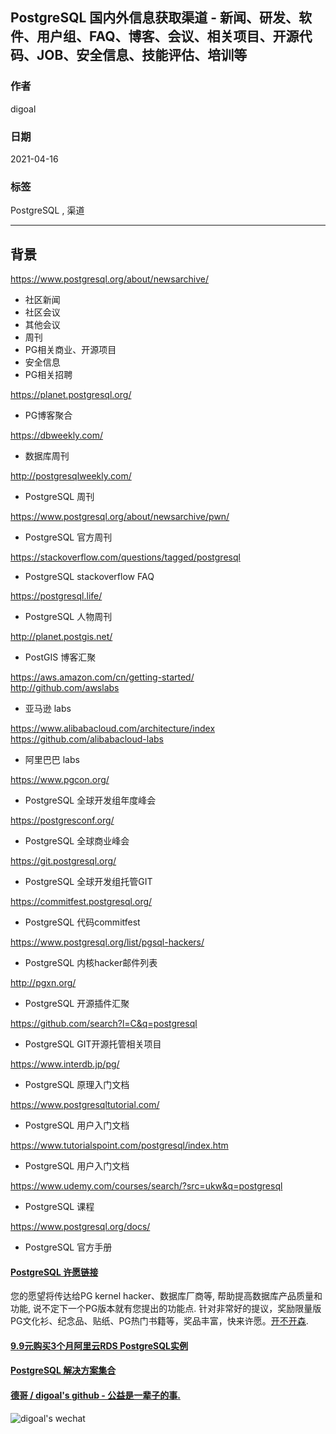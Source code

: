 ## PostgreSQL 国内外信息获取渠道 - 新闻、研发、软件、用户组、FAQ、博客、会议、相关项目、开源代码、JOB、安全信息、技能评估、培训等  
        
### 作者        
digoal        
        
### 日期        
2021-04-16         
        
### 标签        
PostgreSQL , 渠道           
        
----        
        
## 背景        
  
https://www.postgresql.org/about/newsarchive/  
- 社区新闻  
- 社区会议  
- 其他会议  
- 周刊  
- PG相关商业、开源项目  
- 安全信息  
- PG相关招聘  
  
https://planet.postgresql.org/  
- PG博客聚合  
  
https://dbweekly.com/  
- 数据库周刊  
  
http://postgresqlweekly.com/  
- PostgreSQL 周刊  
  
https://www.postgresql.org/about/newsarchive/pwn/  
- PostgreSQL 官方周刊  
  
https://stackoverflow.com/questions/tagged/postgresql  
- PostgreSQL stackoverflow FAQ  
  
https://postgresql.life/  
- PostgreSQL 人物周刊  
  
http://planet.postgis.net/  
- PostGIS 博客汇聚  
  
https://aws.amazon.com/cn/getting-started/  
http://github.com/awslabs  
- 亚马逊 labs  
  
https://www.alibabacloud.com/architecture/index  
https://github.com/alibabacloud-labs  
- 阿里巴巴 labs  
  
https://www.pgcon.org/  
- PostgreSQL 全球开发组年度峰会  
  
https://postgresconf.org/  
- PostgreSQL 全球商业峰会  
  
https://git.postgresql.org/  
- PostgreSQL 全球开发组托管GIT  
  
https://commitfest.postgresql.org/  
- PostgreSQL 代码commitfest  
  
https://www.postgresql.org/list/pgsql-hackers/  
- PostgreSQL 内核hacker邮件列表  
  
http://pgxn.org/  
- PostgreSQL 开源插件汇聚  
  
https://github.com/search?l=C&q=postgresql  
- PostgreSQL GIT开源托管相关项目  
  
https://www.interdb.jp/pg/  
- PostgreSQL 原理入门文档  
  
https://www.postgresqltutorial.com/  
- PostgreSQL 用户入门文档  
  
https://www.tutorialspoint.com/postgresql/index.htm  
- PostgreSQL 用户入门文档  
  
https://www.udemy.com/courses/search/?src=ukw&q=postgresql  
- PostgreSQL 课程  
  
https://www.postgresql.org/docs/  
- PostgreSQL 官方手册  
    
  
  
#### [PostgreSQL 许愿链接](https://github.com/digoal/blog/issues/76 "269ac3d1c492e938c0191101c7238216")
您的愿望将传达给PG kernel hacker、数据库厂商等, 帮助提高数据库产品质量和功能, 说不定下一个PG版本就有您提出的功能点. 针对非常好的提议，奖励限量版PG文化衫、纪念品、贴纸、PG热门书籍等，奖品丰富，快来许愿。[开不开森](https://github.com/digoal/blog/issues/76 "269ac3d1c492e938c0191101c7238216").  
  
  
#### [9.9元购买3个月阿里云RDS PostgreSQL实例](https://www.aliyun.com/database/postgresqlactivity "57258f76c37864c6e6d23383d05714ea")
  
  
#### [PostgreSQL 解决方案集合](https://yq.aliyun.com/topic/118 "40cff096e9ed7122c512b35d8561d9c8")
  
  
#### [德哥 / digoal's github - 公益是一辈子的事.](https://github.com/digoal/blog/blob/master/README.md "22709685feb7cab07d30f30387f0a9ae")
  
  
![digoal's wechat](../pic/digoal_weixin.jpg "f7ad92eeba24523fd47a6e1a0e691b59")
  

